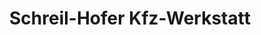 ---
title: "Schreil-Hofer Kfz-Werkstatt"
url: /sankt-florian/schreil-hofer-kfz-werkstatt/
shop: Autowerkstatt
---